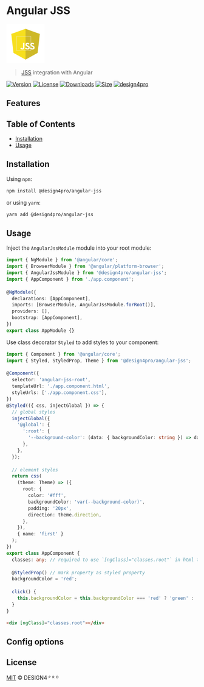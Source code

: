 
# Angular JSS

<img width="20%" height="20%" src="./logo.svg">

> [JSS](https://cssinjs.org/) integration with Angular

[![Version](https://img.shields.io/npm/v/@design4pro/angular-jss.svg?style=flat-square)](https://npmjs.org/package/@design4pro/angular-jss)
[![License](https://img.shields.io/npm/l/@design4pro/angular-jss.svg?style=flat-square)](https://github.com/design4pro/angular-jss/jss/blob/master/LICENSE.md)
[![Downloads](https://img.shields.io/npm/dm/@design4pro/angular-jss.svg?style=flat-square)](https://npmjs.org/package/@design4pro/angular-jss)
[![Size](https://img.shields.io/bundlephobia/minzip/@design4pro/angular-jss.svg?style=flat-square)](https://npmjs.org/package/@design4pro/angular-jss)
[![design4pro](https://img.shields.io/badge/@-design4pro-383636?style=flat-square&labelColor=8f68d4)](https://github.com/design4pro/)

## Features

## Table of Contents

- [Installation](#installation)
- [Usage](#usage)

## Installation

Using `npm`:

```sh
npm install @design4pro/angular-jss
```

or using `yarn`:

```sh
yarn add @design4pro/angular-jss
```

## Usage

Inject the `AngularJssModule` module into your root module:

```ts
import { NgModule } from '@angular/core';
import { BrowserModule } from '@angular/platform-browser';
import { AngularJssModule } from '@design4pro/angular-jss';
import { AppComponent } from './app.component';

@NgModule({
  declarations: [AppComponent],
  imports: [BrowserModule, AngularJssModule.forRoot()],
  providers: [],
  bootstrap: [AppComponent],
})
export class AppModule {}
```

Use class decorator `Styled` to add styles to your component:

```ts
import { Component } from '@angular/core';
import { Styled, StyledProp, Theme } from '@design4pro/angular-jss';

@Component({
  selector: 'angular-jss-root',
  templateUrl: './app.component.html',
  styleUrls: ['./app.component.css'],
})
@Styled(({ css, injectGlobal }) => {
  // global styles
  injectGlobal({
    '@global': {
      ':root': {
        '--background-color': (data: { backgroundColor: string }) => data.backgroundColor,
      },
    },
  });

  // element styles
  return css(
    (theme: Theme) => ({
      root: {
        color: '#fff',
        backgroundColor: 'var(--background-color)',
        padding: '20px',
        direction: theme.direction,
      },
    }),
    { name: 'first' }
  );
})
export class AppComponent {
  classes: any; // required to use `[ngClass]="classes.root"` in html template

  @StyledProp() // mark property as styled property
  backgroundColor = 'red';

  click() {
    this.backgroundColor = this.backgroundColor === 'red' ? 'green' : 'red';
  }
}
```

```html
<div [ngClass]="classes.root"></div>
```

## Config options

## License

[MIT](https://github.com/design4pro/angular-jss/blob/master/LICENSE.md) © DESIGN4 ᴾ ᴿ ᴼ
